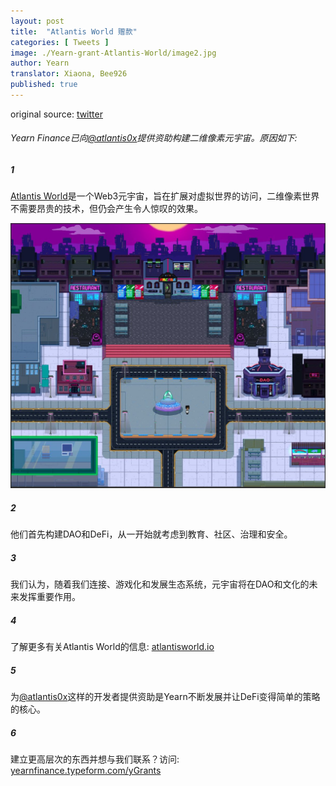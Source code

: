 ```yaml
---
layout: post
title:  "Atlantis World 赠款"
categories: [ Tweets ]
image: ./Yearn-grant-Atlantis-World/image2.jpg
author: Yearn
translator: Xiaona, Bee926
published: true
---
```


original source: [twitter](https://twitter.com/iearnfinance/status/1432387438014435332)

###### Yearn Finance已向[@atlantis0x](https://twitter.com/atlantis0x)提供资助构建二维像素元宇宙。原因如下:

##### 1

[Atlantis World](https://twitter.com/atlantis0x)是一个Web3元宇宙，旨在扩展对虚拟世界的访问，二维像素世界不需要昂贵的技术，但仍会产生令人惊叹的效果。

![](image2.jpg)

##### 2

他们首先构建DAO和DeFi，从一开始就考虑到教育、社区、治理和安全。

##### 3

我们认为，随着我们连接、游戏化和发展生态系统，元宇宙将在DAO和文化的未来发挥重要作用。

##### 4

了解更多有关Atlantis World的信息:  [atlantisworld.io](https://atlantisworld.io)

##### 5

为[@atlantis0x](https://twitter.com/atlantis0x)这样的开发者提供资助是Yearn不断发展并让DeFi变得简单的策略的核心。

##### 6

建立更高层次的东西并想与我们联系？访问: [yearnfinance.typeform.com/yGrants](https://yearnfinance.typeform.com/yGrants)
